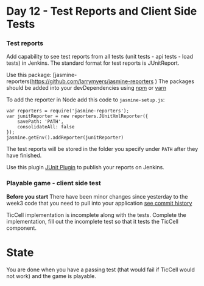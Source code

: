 # Day 12 - Test Reports and Client Side Tests

### Test reports

Add capability to see test reports from all tests (unit tests - api tests - load tests) in Jenkins. The standard format for test reports is JUnitReport.

Use this package: [jasmine-reporters(https://github.com/larrymyers/jasmine-reporters
)
The packages should be added into your devDependencies using [npm](https://docs.npmjs.com/cli/install) or [yarn](https://yarnpkg.com/lang/en/docs/cli/add/)

To add the reporter in Node add this code to `jasmine-setup.js`:

```
var reporters = require('jasmine-reporters');
var junitReporter = new reporters.JUnitXmlReporter({
    savePath: 'PATH',
    consolidateAll: false
});
jasmine.getEnv().addReporter(junitReporter)
```

The test reports will be stored in the folder you specify under `PATH` after they have finished.

Use this plugin [JUnit Plugin](https://wiki.jenkins.io/display/JENKINS/JUnit+Plugin) to publish your reports on Jenkins.

### Playable game - client side test

**Before you start** There have been minor changes since yesterday to the week3 code that you need to pull into your application [see commit history](https://github.com/hgop/week3/commits/master)

TicCell implementation is incomplete along with the tests. Complete the implementation, fill out the incomplete test so that it tests the TicCell component.

# State

You are done when you have a passing test (that would fail if TicCell would not work) and the game is playable.

